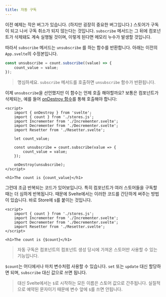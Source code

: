 ```yaml
---
title: 자동 구독
---
```


이전 예제는 작은 버그가 있습니다. (하지만 굉장히 중요한 버그입니다.) 스토어가 구독이 되고 나서 구독 취소가 되지 않는다는 것입니다. `subscribe` 메서드는 그 뒤에 컴포넌트가 삭제돼도 계속 실행될 것이며, 이렇게 된다면 메모리 누수가 발생할 것입니다.

따라서 `subscribe` 메서드는 `unsubscribe` 를 하는 함수를 반환합니다. 아래는 이전의 `App.svelte`의 수정본입니다.



```js
const unsubscribe = count.subscribe((value) => {
	count_value = value;
});
```



> 명심하세요. `subscribe` 메서드를 호출하면 `unsubscribe` 함수가 반환됩니다.



이제 `unsubscribe`을 선언했지만 이 함수는 언제 호출 해야할까요? 보통은 컴포넌트가 삭제되는, 예를 들어 [onDestroy 함수](/tutorial/ondestroy)를 통해 호출해야 합니다:



```svelte
<script>
	import { onDestroy } from 'svelte';
	import { count } from './stores.js';
	import Incrementer from './Incrementer.svelte';
	import Decrementer from './Decrementer.svelte';
	import Resetter from './Resetter.svelte';

	let count_value;

	const unsubscribe = count.subscribe(value => {
		count_value = value;
	});

	onDestroy(unsubscribe);
</script>

<h1>The count is {count_value}</h1>
```



그런데 조금 반복되는 코드가 있어보입니다. 특히 컴포넌트가 여러 스토어들을 구독할 때는 더 심하게 반복됩니다. 때문에 Svelte에서는 이러한 코드를 간단하게 써주는 방법이 있습니다. 바로 Store에 `$`를 붙이는 것입니다.



```svelte
<script>
	import { count } from './stores.js';
	import Incrementer from './Incrementer.svelte';
	import Decrementer from './Decrementer.svelte';
	import Resetter from './Resetter.svelte';
</script>

<h1>The count is {$count}</h1>
```



> 자동 구독은 컴포넌트의 컴포넌트 생성 당시에 가져온 스토어만 사용할 수 있는 기능입니다.



`$count`는 어디에서나 마치 변수처럼 사용할 수 있습니다. `set` 또는 `update` 대신 할당하면 되며, `subscribe` 대신 값으로 쓰면 됩니다.



> 대신 Svelte에서는 `$`로 시작하는 모든 이름은 스토어 값으로 간주됩니다. 실질적으로 예약된 문자이기 때문에 변수 앞에 `$`를 쓰면 안됩니다.